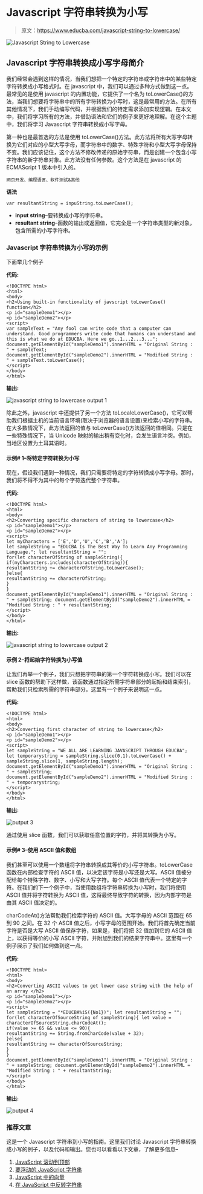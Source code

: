 # Javascript 字符串转换为小写

> 原文：<https://www.educba.com/javascript-string-to-lowercase/>

![Javascript String to Lowercase](img/a09f6dd5e941261d977beb3fc4781aef.png)



## Javascript 字符串转换成小写字母简介

我们经常会遇到这样的情况，当我们想把一个特定的字符串或字符串中的某些特定字符转换成小写格式时。在 javascript 中，我们可以通过多种方式做到这一点。最常见的是使用 javascript 的内置功能，它提供了一个名为 toLowerCase()的方法，当我们想要将字符串中的所有字符转换为小写时，这是最常用的方法。在所有其他情况下，我们手动编写代码，并根据我们的特定需求添加实现逻辑。在本文中，我们将学习所有的方法，并借助语法和它们的例子来更好地理解。在这个主题中，我们将学习 Javascript 字符串转换成小写字母。

第一种也是最首选的方法是使用 toLowerCase()方法。此方法将所有大写字母转换为它们对应的小型大写字母，而字符串中的数字、特殊字符和小型大写字母保持不变。我们应该记住，这个方法不修改传递的原始字符串，而是创建一个包含小写字符串的新字符串对象。此方法没有任何参数。这个方法是在 javascript 的 ECMAScript 1 版本中引入的。

<small>网页开发、编程语言、软件测试&其他</small>

**语法**

```
var resultantString = inpuString.toLowerCase();
```

*   **input string**–要转换成小写的字符串。
*   **resultant string**–函数的输出或返回值，它完全是一个字符串类型的新对象，包含所需的小写字符串。

### Javascript 字符串转换为小写的示例

下面举几个例子

**代码:**

```
<!DOCTYPE html>
<html>
<body>
<h2>Using built-in functionality of javscript toLowerCase() function</h2>
<p id="sampleDemo1"></p>
<p id="sampleDemo2"></p>
<script>
var sampleText = "Any fool can write code that a computer can understand. Good programmers write code that humans can understand and this is what we do at EDUCBA. Here we go..1...2...3...";
document.getElementById("sampleDemo1").innerHTML = "Original String : " + sampleText;
document.getElementById("sampleDemo2").innerHTML = "Modified String : " + sampleText.toLowerCase();
</script>
</body>
</html>
```

**输出:**

![javascript string to lowercase output 1](img/c611bf9f2fa4713e37e6ca4a9e3c5923.png)



除此之外，javascript 中还提供了另一个方法 toLocaleLowerCase()，它可以帮助我们根据主机的当前语言环境(取决于浏览器的语言设置)来检索小写的字符串。在大多数情况下，此方法返回的值与 toLowerCase()方法返回的值相同。只是在一些特殊情况下，当 Unicode 映射的输出稍有变化时，会发生语言冲突。例如，当地区设置为土耳其语时。

#### 示例# 1–将特定字符转换为小写

现在，假设我们遇到一种情况，我们只需要将特定的字符转换成小写字母。那时，我们将不得不为其中的每个字符迭代整个字符串。

**代码:**

```
<!DOCTYPE html>
<html>
<body>
<h2>Converting specific characters of string to lowercase</h2>
<p id="sampleDemo1"></p>
<p id="sampleDemo2"></p>
<script>
let myCharacters = ['E','D','U','C','B','A'];
let sampleString = "EDUCBA Is The Best Way To Learn Any Programming Language."; let resultantString = "";
for(let characterOfString of sampleString){ if(myCharacters.includes(characterOfString)){
resultantString += characterOfString.toLowerCase();
}else{
resultantString += characterOfString;
}
}
document.getElementById("sampleDemo1").innerHTML = "Original String : " + sampleString; document.getElementById("sampleDemo2").innerHTML = "Modified String : " + resultantString;
</script>
</body>
</html>
```

**输出:**

![javascript string to lowercase output 2](img/872fa55e63ab711285235f00f045bee2.png)



#### 示例 2–将起始字符转换为小写值

让我们再举一个例子，我们只想把字符串的第一个字符转换成小写。我们可以在 slice 函数的帮助下这样做，该函数通过指定所需字符串部分的起始和结束索引，帮助我们只检索所需的字符串部分。这里有一个例子来说明这一点。

**代码:**

```
<!DOCTYPE html>
<html>
<body>
<h2>Converting first character of string to lowercase</h2>
<p id="sampleDemo1"></p>
<p id="sampleDemo2"></p>
<script>
let sampleString = "WE ALL ARE LEARNING JAVASCRIPT THROUGH EDUCBA";
let temporarystring = sampleString.slice(0,1).toLowerCase() + sampleString.slice(1, sampleString.length);
document.getElementById("sampleDemo1").innerHTML = "Original String : " + sampleString;
document.getElementById("sampleDemo2").innerHTML = "Modified String : " + temporarystring;
</script>
</body>
</html>
```

**输出:**

![output 3](img/2d8692175ac0902ff2755a674963fe2a.png)



通过使用 slice 函数，我们可以获取任意位置的字符，并将其转换为小写。

#### 示例# 3–使用 ASCII 值和数组

我们甚至可以使用一个数组将字符串转换成其等价的小写字符串。toLowerCase 函数在内部检查字符的 ASCII 值，以决定该字符是小写还是大写。ASCII 值被分配给每个特殊字符、数字、小写和大写字符。每个 ASCII 值代表一个特定的字符。在我们的下一个例子中，当使用数组将字符串转换为小写时，我们将使用 ASCII 值并将字符转换为 ASCII 值，这将最终导致字符的转换，因为内部字符是由其 ASCII 值决定的。

charCodeAt()方法帮助我们检索字符的 ASCII 值。大写字母的 ASCII 范围在 65 到 90 之间。在 32 个 ASCII 值之后，小写字母的范围开始。我们将首先确定当前字符是否是大写 ASCII 值保存字符，如果是，我们将把 32 值加到它的 ASCII 值上，以获得等价的小写 ASCII 字符，并附加到我们的结果字符串中。这里有一个例子展示了我们如何做到这一点。

**代码:**

```
<!DOCTYPE html>
<html>
<body>
<h2>Converting ASCII values to get lower case string with the help of an array </h2>
<p id="sampleDemo1"></p>
<p id="sampleDemo2"></p>
<script>
let sampleString = "*EDUCBA%iS({No1})"; let resultantString = "";
for(let characterOfSourceString of sampleString){ let value = characterOfSourceString.charCodeAt();
if(value >= 65 && value <= 90){
resultantString += String.fromCharCode(value + 32);
}else{
resultantString += characterOfSourceString;
}
}
document.getElementById("sampleDemo1").innerHTML = "Original String : " + sampleString; document.getElementById("sampleDemo2").innerHTML = "Modified String : " + resultantString;
</script>
</body>
</html>
```

**输出:**

![output 4](img/4eb05f77ba5a7f2b20ddbd3d809b8923.png)



### 推荐文章

这是一个 Javascript 字符串到小写的指南。这里我们讨论 Javascript 字符串转换成小写的例子，以及代码和输出。您也可以看看以下文章，了解更多信息–

1.  [JavaScript 滚动到顶部](https://www.educba.com/javascript-scroll-to-top/)
2.  [要浮动的 JavaScript 字符串](https://www.educba.com/javascript-string-to-float/)
3.  [JavaScript 中的向量](https://www.educba.com/vectors-in-javascript/)
4.  [在 JavaScript 中反转字符串](https://www.educba.com/reverse-string-in-javascript/)





